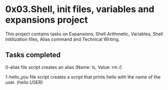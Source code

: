 # 0x03.Shell, init files, variables and expansions project
This project contains tasks on Expansions, Shell Arithmetic, Variables, Shell initilization files, Alias command and Technical Writing.

## Tasks completed

0-alias file script creates an alias (Name: ls, Value: rm */*)

1-hello_you file script creates a script that prints hello with the name of the user. (hello USER)



